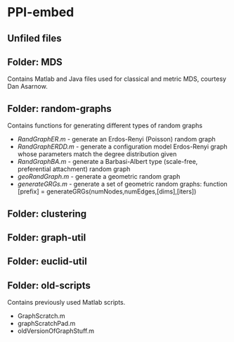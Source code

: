 PPI-embed
=========

## Unfiled files


## Folder: MDS

Contains Matlab and Java files used for classical and
metric MDS, courtesy Dan Asarnow.

## Folder: random-graphs

Contains functions for generating different types of random graphs
* _RandGraphER.m_ - generate an Erdos-Renyi (Poisson) random graph
* _RandGraphERDD.m_ - generate a configuration model Erdos-Renyi 
graph whose parameters match the degree distribution given
* _RandGraphBA.m_ - generate a Barbasi-Albert type (scale-free,
preferential attachment) random graph
* _geoRandGraph.m_ - generate a geometric random graph
* _generateGRGs.m_ - generate a set of geometric random graphs:
function [prefix] = generateGRGs(numNodes,numEdges,[dims],[iters])

## Folder: clustering

## Folder: graph-util

## Folder: euclid-util

## Folder: old-scripts
Contains previously used Matlab scripts.

* GraphScratch.m
* graphScratchPad.m
* oldVersionOfGraphStuff.m




